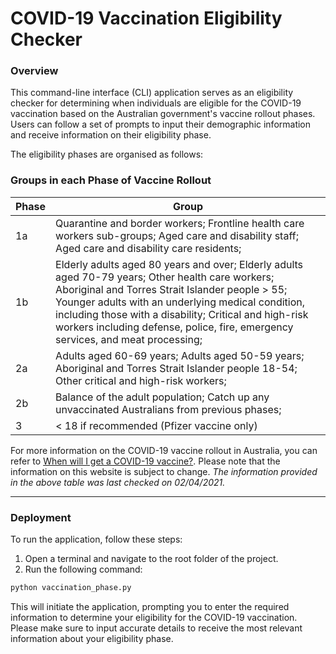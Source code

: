 # COVID-19 Vaccination Eligibility Checker
### Overview
This command-line interface (CLI) application serves as an eligibility checker for determining when individuals are eligible for the COVID-19 vaccination based on the Australian government's vaccine rollout phases. Users can follow a set of prompts to input their demographic information and receive information on their eligibility phase.

The eligibility phases are organised as follows:

### Groups in each Phase of Vaccine Rollout
| Phase | Group                                                                                                                                                                                                                                                                                                                                                  |
| ----- | ------------------------------------------------------------------------------------------------------------------------------------------------------------------------------------------------------------------------------------------------------------------------------------------------------------------------------------------------------ |
| 1a    | Quarantine and border workers; Frontline health care workers sub-groups; Aged care and disability staff; Aged care and disability care residents;                                                                                                                                                                                                      |
| 1b    | Elderly adults aged 80 years and over; Elderly adults aged 70-79 years; Other health care workers; Aboriginal and Torres Strait Islander people > 55; Younger adults with an underlying medical condition, including those with a disability; Critical and high-risk workers including defense, police, fire, emergency services, and meat processing; |
| 2a    | Adults aged 60-69 years; Adults aged 50-59 years; Aboriginal and Torres Strait Islander people 18-54; Other critical and high-risk workers;                                                                                                                                                                                                            |
| 2b    | Balance of the adult population; Catch up any unvaccinated Australians from previous phases;                                                                                                                                                                                                                                                           |
| 3     | < 18 if recommended (Pfizer vaccine only)                                                                                                                                                                                                                                                                                                              |

For more information on the COVID-19 vaccine rollout in Australia, you can refer to [When will I get a COVID-19 vaccine?](https://www.health.gov.au/our-work/covid-19-vaccines/who-can-get-vaccinated). Please note that the information on this website is subject to change. *The information provided in the above table was last checked on 02/04/2021.*

----

### Deployment

To run the application, follow these steps:

 1. Open a terminal and navigate to the root folder of the project.
 2. Run the following command:
 
 ```python
 python vaccination_phase.py
```

This will initiate the application, prompting you to enter the required information to determine your eligibility for the COVID-19 vaccination. Please make sure to input accurate details to receive the most relevant information about your eligibility phase.